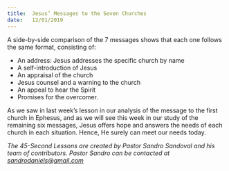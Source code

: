 ```yaml
---
title:  Jesus’ Messages to the Seven Churches
date:   12/01/2019
---
```


A side-by-side comparison of the 7 messages shows that each one follows the same format, consisting of:

*	An address: Jesus addresses the specific church by name
*	A self-introduction of Jesus
*	An appraisal of the church
*	Jesus counsel and a warning to the church
*	An appeal to hear the Spirit
*	Promises for the overcomer.

As we saw in last week’s lesson in our analysis of the message to the first church in Ephesus, and as we will see this week in our study of the remaining six messages, Jesus offers hope and answers the needs of each church in each situation. Hence, He surely can meet our needs today.

*The 45-Second Lessons are created by Pastor Sandro Sandoval and his team of contributors.  Pastor Sandro can be contacted at sandrodaniels@gmail.com*
